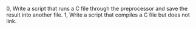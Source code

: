 0, Write a script that runs a C file through the preprocessor and save the result into another file.
1, Write a script that compiles a C file but does not link.

